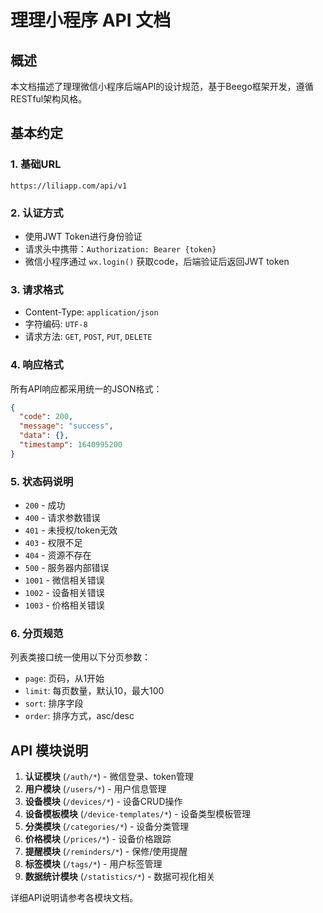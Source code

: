 # 理理小程序 API 文档

## 概述

本文档描述了理理微信小程序后端API的设计规范，基于Beego框架开发，遵循RESTful架构风格。

## 基本约定

### 1. 基础URL
```
https://liliapp.com/api/v1
```

### 2. 认证方式
- 使用JWT Token进行身份验证
- 请求头中携带：`Authorization: Bearer {token}`
- 微信小程序通过 `wx.login()` 获取code，后端验证后返回JWT token

### 3. 请求格式
- Content-Type: `application/json`
- 字符编码: `UTF-8`
- 请求方法: `GET`, `POST`, `PUT`, `DELETE`

### 4. 响应格式
所有API响应都采用统一的JSON格式：
```json
{
  "code": 200,
  "message": "success",
  "data": {},
  "timestamp": 1640995200
}
```

### 5. 状态码说明
- `200` - 成功
- `400` - 请求参数错误
- `401` - 未授权/token无效
- `403` - 权限不足
- `404` - 资源不存在
- `500` - 服务器内部错误
- `1001` - 微信相关错误
- `1002` - 设备相关错误
- `1003` - 价格相关错误

### 6. 分页规范
列表类接口统一使用以下分页参数：
- `page`: 页码，从1开始
- `limit`: 每页数量，默认10，最大100
- `sort`: 排序字段
- `order`: 排序方式，asc/desc

## API 模块说明

1. **认证模块** (`/auth/*`) - 微信登录、token管理
2. **用户模块** (`/users/*`) - 用户信息管理
3. **设备模块** (`/devices/*`) - 设备CRUD操作
4. **设备模板模块** (`/device-templates/*`) - 设备类型模板管理
5. **分类模块** (`/categories/*`) - 设备分类管理
6. **价格模块** (`/prices/*`) - 设备价格跟踪
7. **提醒模块** (`/reminders/*`) - 保修/使用提醒
8. **标签模块** (`/tags/*`) - 用户标签管理
9. **数据统计模块** (`/statistics/*`) - 数据可视化相关

详细API说明请参考各模块文档。 